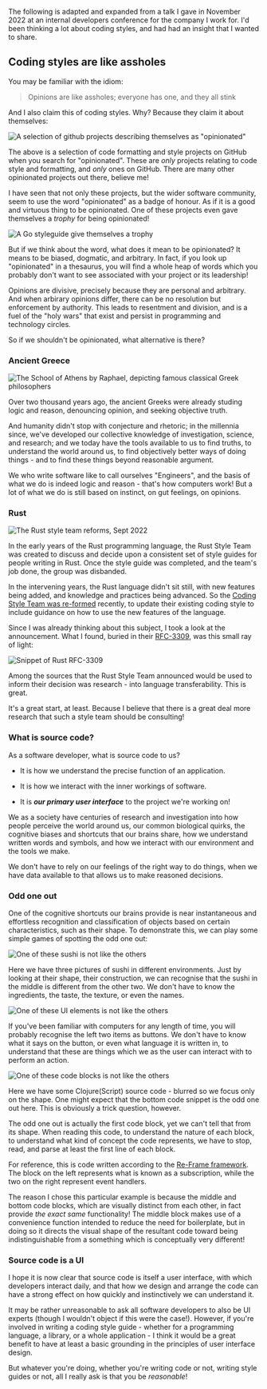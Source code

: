 The following is adapted and expanded from a talk I gave in November 2022 at an internal developers conference for the company I work for.  I'd been thinking a lot about coding styles, and had had an insight that I wanted to share.


## Coding styles are like assholes

You may be familiar with the idiom:

> Opinions are like assholes; everyone has one, and they all stink

And I also claim this of coding styles.  Why?  Because they claim it about themselves:

![A selection of github projects describing themselves as "opinionated"](/img/opinionated-github-slide.png)

The above is a selection of code formatting and style projects on GitHub when you search for "opinionated".  These are _only_ projects relating to code style and formatting, and _only_ ones on GitHub.  There are many other opinionated projects out there, believe me!

I have seen that not only these projects, but the wider software community, seem to use the word "opinionated" as a badge of honour.  As if it is a good and virtuous thing to be opinionated.  One of these projects even gave themselves a *trophy* for being opinionated!

![A Go styleguide give themselves a trophy](/img/opinionated-github-trophy.png)

But if we think about the word, what does it mean to be opinionated?  It means to be biased, dogmatic, and arbitrary.  In fact, if you look up "opinionated" in a thesaurus, you will find a whole heap of words which you probably don't want to see associated with your project or its leadership!

Opinions are divisive, precisely because they are personal and arbitrary.  And when arbirary opinions differ, there can be no resolution but enforcement by authority.  This leads to resentment and division, and is a fuel of the "holy wars" that exist and persist in programming and technology circles.

So if we shouldn't be opinionated, what alternative is there?


### Ancient Greece

![[The School of Athens](https://en.wikipedia.org/wiki/The_School_of_Athens) by Raphael, depicting famous classical Greek philosophers](/img/bunch-of-greeks.jpg)

Over two thousand years ago, the ancient Greeks were already studing logic and reason, denouncing opinion, and seeking objective truth.

And humanity didn't stop with conjecture and rhetoric; in the millennia since, we've developed our collective knowledge of investigation, science, and research; and we today have the tools available to us to find truths, to understand the world around us, to find objectively better ways of doing things - and to find these things beyond reasonable argument.

We who write software like to call ourselves "Engineers", and the basis of what we do is indeed logic and reason - that's how computers work!  But a lot of what we do is still based on instinct, on gut feelings, on opinions.


### Rust

![[The Rust style team reforms](https://blog.rust-lang.org/inside-rust/2022/09/29/announcing-the-rust-style-team.html), Sept 2022](/img/rust-style-team.png)

In the early years of the Rust programming language, the Rust Style Team was created to discuss and decide upon a consistent set of style guides for people writing in Rust.  Once the style guide was completed, and the team's job done, the group was disbanded.

In the intervening years, the Rust language didn't sit still, with new features being added, and knowledge and practices being advanced.  So the [Coding Style Team was re-formed](https://blog.rust-lang.org/inside-rust/2022/09/29/announcing-the-rust-style-team.html) recently, to update their existing coding style to include guidance on how to use the new features of the language.

Since I was already thinking about this subject, I took a look at the announcement.  What I found, buried in their [RFC-3309](https://rust-lang.github.io/rfcs/3309-style-team.html), was this small ray of light:

![Snippet of [Rust RFC-3309](https://rust-lang.github.io/rfcs/3309-style-team.html)](/img/rust-style-rfc.png)

Among the sources that the Rust Style Team announced would be used to inform their decision was research - into language transferability.  This is great.

It's a great start, at least.  Because I believe that there is a great deal more research that such a style team should be consulting!


### What is source code?

As a software developer, what is source code to us?

* It is how we understand the precise function of an application.

* It is how we interact with the inner workings of software.

* It is ***our primary user interface*** to the project we're working on!

We as a society have centuries of research and investigation into how people perceive the world around us, our common biological quirks, the cognitive biases and shortcuts that our brains share, how we understand written words and symbols, and how we interact with our environment and the tools we make.

We don't have to rely on our feelings of the right way to do things, when we have data available to that allows us to make reasoned decisions.


### Odd one out

One of the cognitive shortcuts our brains provide is near instantaneous and effortless recognition and classification of objects based on certain characteristics, such as their shape.  To demonstrate this, we can play some simple games of spotting the odd one out:

![One of these sushi is not like the others](/img/sushi.jpg)

Here we have three pictures of sushi in different environments.  Just by looking at their shape, their construction, we can recognise that the sushi in the middle is different from the other two.  We don't have to know the ingredients, the taste, the texture, or even the names.

![One of these UI elements is not like the others](/img/potato-ui.png)

If you've been familiar with computers for any length of time, you will probably recognise the left two items as buttons.  We don't have to know what it says on the button, or even what language it is written in, to understand that these are things which we as the user can interact with to perform an action.

![One of these code blocks is not like the others](/img/reframe-code.png)

Here we have some Clojure(Script) source code - blurred so we focus only on the shape.  One might expect that the bottom code snippet is the odd one out here.  This is obviously a trick question, however.

The odd one out is actually the first code block, yet we can't tell that from its shape.  When reading this code, to understand the nature of each block, to understand what kind of concept the code represents, we have to stop, read, and parse at least the first line of each block.

For reference, this is code written according to the [Re-Frame framework](https://github.com/day8/re-frame).  The block on the left represents what is known as a subscription, while the two on the right represent event handlers.

The reason I chose this particular example is because the middle and bottom code blocks, which are visually distinct from each other, in fact provide *the exact same* functionality!  The middle block makes use of a convenience function intended to reduce the need for boilerplate, but in doing so it directs the visual shape of the resultant code toward being indistinguishable from a something which is conceptually very different!


### Source code is a UI

I hope it is now clear that source code is itself a user interface, with which developers interact daily, and that how we design and arrange the code can have a strong effect on how quickly and instinctively we can understand it.

It may be rather unreasonable to ask all software developers to also be UI experts (though I wouldn't object if this were the case!).  However, if you're involved in writing a coding style guide - whether for a programming language, a library, or a whole application - I think it would be a great benefit to have at least a basic grounding in the principles of user interface design.

But whatever you're doing, whether you're writing code or not, writing style guides or not, all I really ask is that you be *reasonable*!
